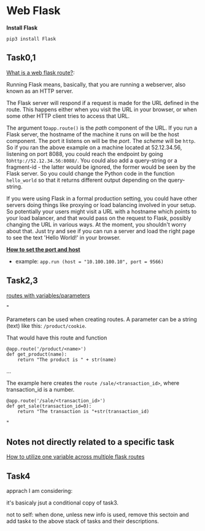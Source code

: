 # Web Flask

**Install Flask**

`pip3 install Flask`


## Task0,1

[What is a web flask route?](https://stackoverflow.com/questions/49915758/what-is-flask-route):

Running Flask means, basically, that you are running a webserver, also known as an HTTP server.

The Flask server will respond if a request is made for the URL defined in the route. This happens either when you visit the URL in your browser, or when some other HTTP client tries to access that URL.

The argument to`app.route()` is the *path* component of the URL. If you run a Flask server, the hostname of the machine it runs on will be the host component. The port it listens on will be the *port*. The *scheme* will be `http`. So if you ran the above example on a machine located at 52.12.34.56, listening on port 8088, you could reach the endpoint by going to`http://52.12.34.56:8088/`. You could also add a query-string or a fragment-id - the latter would be ignored, the former would be seen by the Flask server. So you could change the Python code in the function `hello_world` so that it returns different output depending on the query-string.

If you were using Flask in a formal production setting, you could have other servers doing things like proxying or load balancing involved in your setup. So potentially your users might visit a URL with a hostname which points to your load balancer, and that would pass on the request to Flask, possibly changing the URL in various ways. At the moment, you shouldn't worry about that. Just try and see if you can run a server and load the right page to see the text 'Hello World!' in your browser.

[**How to set the port and host**](https://stackoverflow.com/questions/49332853/how-set-the-host-and-the-port-of-a-flask-app-in-config-module)

* example: `app.run (host = "10.100.100.10", port = 9566)`

## Task2,3

[routes with variables/parameters](https://pythonbasics.org/flask-tutorial-routes/)

"

Parameters can be used when creating routes. A parameter can be a string (text) like this: `/product/cookie`.

That would have this route and function

    @app.route('/product/<name>')
    def get_product(name):
        return "The product is " + str(name)

...

The example here creates the `route /sale/<transaction_id>`, where transaction_id is a number.

    @app.route('/sale/<transaction_id>')
    def get_sale(transaction_id=0):
        return "The transaction is "+str(transaction_id)

"

## Notes not directly related to a specific task

[How to utilize one variable across multiple flask routes](https://stackoverflow.com/questions/27611216/how-to-pass-a-variable-between-flask-pages)

## Task4

apprach I am considering:

it's basicaly jsut a conditional copy of task3.


not to self: when done, unless new info is used, remove this sectoin and add task`4` to the above stack of tasks and their descriptions.
